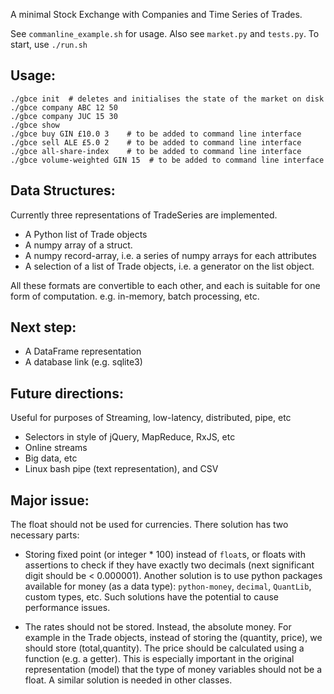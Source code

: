 A minimal Stock Exchange with Companies and Time Series of Trades.

See `commanline_example.sh` for usage.
Also see `market.py` and `tests.py`. To start, use `./run.sh`

## Usage:
```
./gbce init  # deletes and initialises the state of the market on disk
./gbce company ABC 12 50
./gbce company JUC 15 30
./gbce show
./gbce buy GIN £10.0 3    # to be added to command line interface
./gbce sell ALE £5.0 2    # to be added to command line interface
./gbce all-share-index    # to be added to command line interface
./gbce volume-weighted GIN 15  # to be added to command line interface
```

## Data Structures:
Currently three representations of TradeSeries are implemented.

* A Python list of Trade objects
* A numpy array of a struct. 
* A numpy record-array, i.e. a series of numpy arrays for each attributes
* A selection of a list of Trade objects, i.e. a generator on the list object.

All these formats are convertible to each other, and each is suitable for one form of computation. e.g. in-memory, batch processing, etc.

## Next step:
* A DataFrame representation
* A database link (e.g. sqlite3)

## Future directions:
 
Useful for purposes of Streaming, low-latency, distributed, pipe, etc

* Selectors in style of jQuery, MapReduce, RxJS, etc 
* Online streams
* Big data, etc
* Linux bash pipe (text representation), and CSV

## Major issue:
The float should not be used for currencies. There solution has two necessary parts:

* Storing fixed point (or integer * 100) instead of `float`s, or floats with assertions to check if they have exactly two decimals (next significant digit should be < 0.000001). Another solution is to use python packages available for money (as a data type): `python-money`, `decimal`, `QuantLib`, custom types, etc. Such solutions have the potential to cause performance issues.

* The rates should not be stored. Instead, the absolute money. For example in the Trade objects, instead of storing the (quantity, price), we should store (total,quantity). The price should be calculated using a function (e.g. a getter). This is especially important in the original representation (model) that the type of money variables should not be a float.
A similar solution is needed in other classes.
